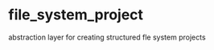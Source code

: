 file_system_project
===================

abstraction layer for creating structured fle system projects
